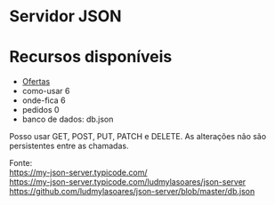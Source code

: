 # Servidor JSON

# Recursos disponíveis

- <a href="https://my-json-server.typicode.com/ludmylasoares/json-server/ofertas">Ofertas</a>
- como-usar 6
- onde-fica 6
- pedidos 0
- banco de dados: db.json

Posso usar GET, POST, PUT, PATCH e DELETE. As alterações não são persistentes entre as chamadas.

Fonte: </br>
https://my-json-server.typicode.com/ </br>
https://my-json-server.typicode.com/ludmylasoares/json-server </br>
https://github.com/ludmylasoares/json-server/blob/master/db.json

